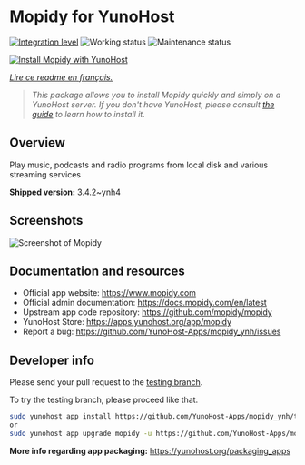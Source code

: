<!--
N.B.: This README was automatically generated by https://github.com/YunoHost/apps/tree/master/tools/README-generator
It shall NOT be edited by hand.
-->

# Mopidy for YunoHost

[![Integration level](https://dash.yunohost.org/integration/mopidy.svg)](https://dash.yunohost.org/appci/app/mopidy) ![Working status](https://ci-apps.yunohost.org/ci/badges/mopidy.status.svg) ![Maintenance status](https://ci-apps.yunohost.org/ci/badges/mopidy.maintain.svg)

[![Install Mopidy with YunoHost](https://install-app.yunohost.org/install-with-yunohost.svg)](https://install-app.yunohost.org/?app=mopidy)

*[Lire ce readme en français.](./README_fr.md)*

> *This package allows you to install Mopidy quickly and simply on a YunoHost server.
If you don't have YunoHost, please consult [the guide](https://yunohost.org/#/install) to learn how to install it.*

## Overview

Play music, podcasts and radio programs from local disk and various streaming services

**Shipped version:** 3.4.2~ynh4

## Screenshots

![Screenshot of Mopidy](./doc/screenshots/mopidy_screenshot1.png)

## Documentation and resources

* Official app website: <https://www.mopidy.com>
* Official admin documentation: <https://docs.mopidy.com/en/latest>
* Upstream app code repository: <https://github.com/mopidy/mopidy>
* YunoHost Store: <https://apps.yunohost.org/app/mopidy>
* Report a bug: <https://github.com/YunoHost-Apps/mopidy_ynh/issues>

## Developer info

Please send your pull request to the [testing branch](https://github.com/YunoHost-Apps/mopidy_ynh/tree/testing).

To try the testing branch, please proceed like that.

``` bash
sudo yunohost app install https://github.com/YunoHost-Apps/mopidy_ynh/tree/testing --debug
or
sudo yunohost app upgrade mopidy -u https://github.com/YunoHost-Apps/mopidy_ynh/tree/testing --debug
```

**More info regarding app packaging:** <https://yunohost.org/packaging_apps>
